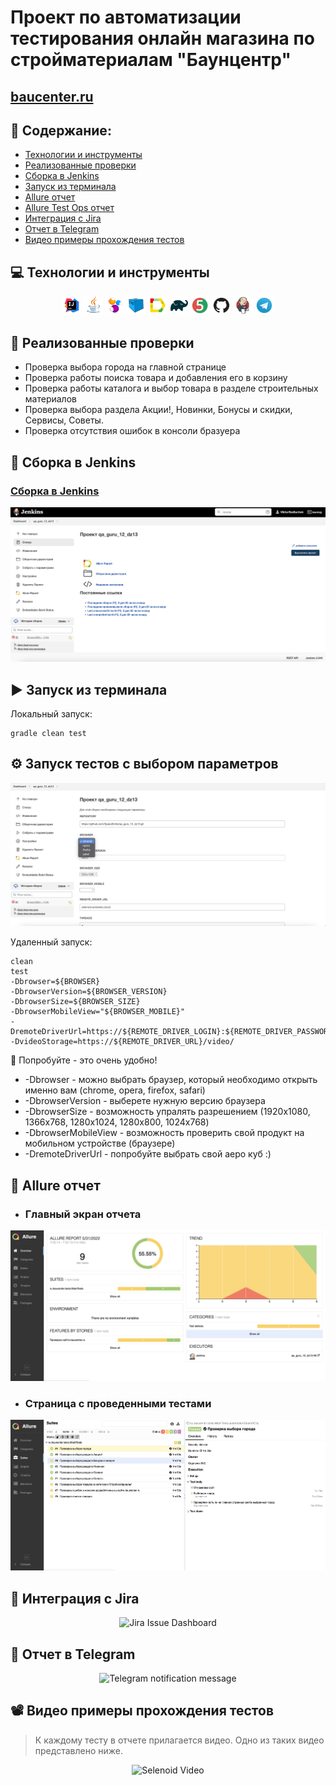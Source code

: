 # Проект по автоматизации тестирования онлайн магазина по стройматериалам "Баунцентр"
## <a target="_blank" href="https://baucenter.ru/">baucenter.ru</a>

## :floppy_disk: Содержание:

- <a href="#computer-технологии-и-инструменты">Технологии и инструменты</a>
- <a href="#notebook_with_decorative_cover-реализованные-проверки">Реализованные проверки</a>
- <a href="#electric_plug-сборка-в-Jenkins">Сборка в Jenkins</a>
- <a href="#arrow_forward-запуск-из-терминала">Запуск из терминала</a>
- <a href="#open_book-allure-отчет">Allure отчет</a>
- <a href="#hammer-allure-test-ops-отчет">Allure Test Ops отчет</a>
- <a href="#wrench-интеграция-с-jira">Интеграция с Jira</a>
- <a href="#robot-отчет-в-telegram">Отчет в Telegram</a>
- <a href="#film_projector-видео-примеры-прохождения-тестов">Видео примеры прохождения тестов</a>

## :computer: Технологии и инструменты
<p align="center">
<img width="6%" title="IntelliJ IDEA" src="src/test/resources/images/logo/Intelij_IDEA.svg">
<img width="6%" title="Java" src="src/test/resources/images/logo/Java.svg">
<img width="6%" title="Selenide" src="src/test/resources/images/logo/Selenide.svg">
<img width="6%" title="Selenoid" src="src/test/resources/images/logo/Selenoid.svg">
<img width="6%" title="Allure Report" src="src/test/resources/images/logo/Allure_Report.svg">
<img width="6%" title="Gradle" src="src/test/resources/images/logo/Gradle.svg">
<img width="6%" title="JUnit5" src="src/test/resources/images/logo/JUnit5.svg">
<img width="6%" title="GitHub" src="src/test/resources/images/logo/GitHub.svg">
<img width="6%" title="Jenkins" src="src/test/resources/images/logo/Jenkins.svg">
<img width="6%" title="Telegram" src="src/test/resources/images/logo/Telegram.svg">
</p>

## :notebook_with_decorative_cover: Реализованные проверки
- Проверка выбора города на главной странице
- Проверка работы поиска товара и добавления его в корзину
- Проверка работы каталога и выбор товара в разделе строительных материалов
- Проверка выбора раздела Акции!, Новинки, Бонусы и скидки, Сервисы, Советы.
- Проверка отсутствия ошибок в консоли бразуера

## :electric_plug: Сборка в Jenkins
### <a target="_blank" href="https://jenkins.autotests.cloud/job/qa_guru_12_dz13/">Сборка в Jenkins</a>
<p align="center">
<img title="Jenkins Dashboard" src="src/test/resources/images/screenshots/jenkins.jpg">
</p>  

## :arrow_forward: Запуск из терминала
Локальный запуск:
```
gradle clean test
```
## :gear: Запуск тестов с выбором параметров
<img title="Jenkins ParamStart" src="src/test/resources/images/screenshots/jenkinsparam.jpg">

Удаленный запуск:
```
clean
test
-Dbrowser=${BROWSER}
-DbrowserVersion=${BROWSER_VERSION}
-DbrowserSize=${BROWSER_SIZE}
-DbrowserMobileView="${BROWSER_MOBILE}"
-DremoteDriverUrl=https://${REMOTE_DRIVER_LOGIN}:${REMOTE_DRIVER_PASSWORD}@${REMOTE_DRIVER_URL}/wd/hub/
-DvideoStorage=https://${REMOTE_DRIVER_URL}/video/
```
:monocle_face: Попробуйте - это очень удобно!
- -Dbrowser - можно выбрать браузер, который необходимо открыть именно вам
  (chrome,
  opera,
  firefox,
  safari)
- -DbrowserVersion - выберете нужную версию браузера
- -DbrowserSize - возможность упралять разрешением (1920x1080,
  1366x768,
  1280x1024,
  1280x800,
  1024x768)
- -DbrowserMobileView - возможность проверить свой продукт на мобильном устройстве (браузере)
- -DremoteDriverUrl - попробуйте выбрать свой аеро куб :)

## :open_book: Allure отчет
- ### Главный экран отчета
<p align="center">
<img title="Allure Overview Dashboard" src="src/test/resources/images/screenshots/allurehome.jpg">
</p>

- ### Страница с проведенными тестами
<p align="center">
<img title="Allure Test Page" src="src/test/resources/images/screenshots/allurestep.jpg">
</p>

## :wrench: Интеграция с Jira
<p align="center">
<img title="Jira Issue Dashboard" src="images/screenshots/jira.png">
</p>

## :robot: Отчет в Telegram
<p align="center">
<img title="Telegram notification message" src="images/screenshots/Screenshot_2.png">
</p>

## :film_projector: Видео примеры прохождения тестов
> К каждому тесту в отчете прилагается видео. Одно из таких видео представлено ниже.
<p align="center">
  <img title="Selenoid Video" src="images/screenshots/e6bfd1a5ec0643a6.gif">
</p>